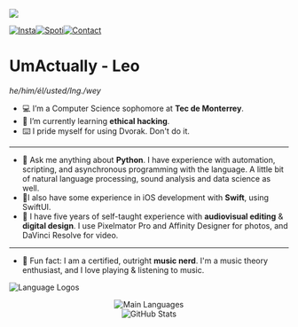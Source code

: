 <a href="https://github.com/UmActually/asciipixels" target="_blank"><img src="https://cdn.discordapp.com/attachments/765560541309304862/1057032454281637958/banner.gif"></a>

<a href="https://instagram.com/umm.actually" target="_blank"><img src="https://img.shields.io/badge/-umm.actually-white?logo=instagram&style=for-the-badge" alt="Insta"></a><a href="https://open.spotify.com/user/leocoronag" target="_blank"><img src="https://img.shields.io/badge/-Leo%20Corona-white?logo=spotify&style=for-the-badge" alt="Spoti"></a><a href="mailto:leocoronag@gmail.com" target="_blank"><img src="https://img.shields.io/badge/-Contact-white?logo=gmail&style=for-the-badge" alt="Contact"></a>

# UmActually - Leo
*he/him/él/usted/Ing./wey*

- 💻 I’m a Computer Science sophomore at **Tec de Monterrey**.
- 🐉 I’m currently learning **ethical hacking**.
- ⌨️ I pride myself for using Dvorak. Don't do it.

---

- 💬 Ask me anything about **Python**. I have experience with automation, scripting, and asynchronous programming with the language. A little bit of natural language processing, sound analysis and data science as well.
- 📱I also have some experience in iOS development with **Swift**, using SwiftUI.
- 🌄 I have five years of self-taught experience with **audiovisual editing** & **digital design**. I use Pixelmator Pro and Affinity Designer for photos, and DaVinci Resolve for video.

---

- 🎸 Fun fact: I am a certified, outright **music nerd**. I'm a music theory enthusiast, and I love playing & listening to music.

![Language Logos](https://cdn.discordapp.com/attachments/765560541309304862/1057063854485549076/logos.png)

<div  style="text-align: center;"><p>
<img src="https://github-readme-stats.vercel.app/api/top-langs?username=UmActually&show_icons=true&locale=en&layout=compact&theme=dracula&langs_count=5" alt="Main Languages">
<br>
<img src="https://github-readme-stats.vercel.app/api?username=UmActually&theme=dracula" alt="GitHub Stats">
</p></div>
